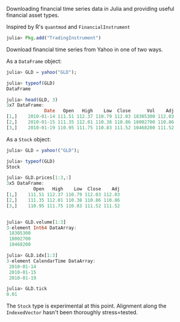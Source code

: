 Downloading financial time series data in Julia and providing useful financial asset types.

Inspired by R's `quantmod` and `FinancialInstrument`

````julia
julia> Pkg.add("TradingInstrument")
````

Download financial time series from Yahoo in one of two ways.  

As a `DataFrame` object:

````julia
julia> GLD = yahoo("GLD");

julia> typeof(GLD)
DataFrame

julia> head(GLD, 3)
3x7 DataFrame:
              Date   Open   High    Low  Close      Vol    Adj
[1,]    2010-01-14 111.51 112.37 110.79 112.03 18305300 112.03
[2,]    2010-01-15 111.35 112.01 110.38 110.86 18002700 110.86
[3,]    2010-01-19 110.95 111.75 110.83 111.52 10468200 111.52
````

As a `Stock` object: 

````julia
julia> GLD = yahoo!("GLD");

julia> typeof(GLD)
Stock

julia> GLD.prices[1:3,:]
3x5 DataFrame:
          Open   High    Low  Close    Adj
[1,]    111.51 112.37 110.79 112.03 112.03
[2,]    111.35 112.01 110.38 110.86 110.86
[3,]    110.95 111.75 110.83 111.52 111.52


julia> GLD.volume[1:3]
3-element Int64 DataArray:
 18305300
 18002700
 10468200

julia> GLD.idx[1:3]
3-element CalendarTime DataArray:
 2010-01-14
 2010-01-15
 2010-01-19

julia> GLD.tick
0.01
````


The `Stock` type is experimental at this point. Alignment along the `IndexedVector` hasn't been thoroughly stress=tested.


